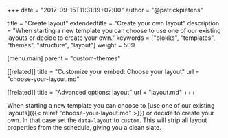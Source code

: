 +++
date            = "2017-09-15T11:31:19+02:00"
author          = "@patrickpietens"

title           = "Create layout"
extendedtitle	= "Create your own layout"
description     = "When starting a new template you can choose to use one of our existing layouts or decide to create your own."
keywords        = ["blokks", "templates", "themes", "structure", "layout"]
weight          = 509

[menu.main]
parent          = "custom-themes"

[[related]]
title = "Customize your embed: Choose your layout"
url = "choose-your-layout.md"

[[related]]
title = "Advanced options: layout"
url = "layout.md"
+++

When starting a new template you can choose to [use one of our existing layouts]({{< relref "choose-your-layout.md" >}}) or decide to create your own. In that case set the `data-layout` to `custom`. This will strip all layout properties from the schedule, giving you a clean slate.